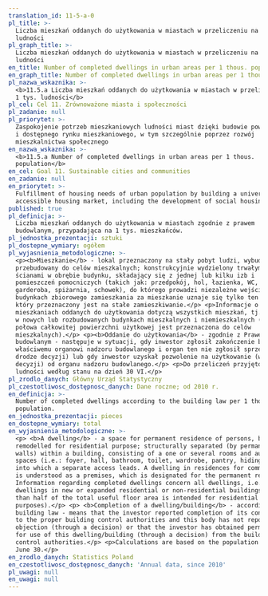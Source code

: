 ```yaml
---
translation_id: 11-5-a-0
pl_title: >-
  Liczba mieszkań oddanych do użytkowania w miastach w przeliczeniu na 1 tys.
  ludności
pl_graph_title: >-
  Liczba mieszkań oddanych do użytkowania w miastach w przeliczeniu na 1 tys.
  ludności
en_title: Number of completed dwellings in urban areas per 1 thous. population
en_graph_title: Number of completed dwellings in urban areas per 1 thous. population
pl_nazwa_wskaznika: >-
  <b>11.5.a Liczba mieszkań oddanych do użytkowania w miastach w przeliczeniu na
  1 tys. ludności</b>
pl_cel: Cel 11. Zrównoważone miasta i społeczności
pl_zadanie: null
pl_priorytet: >-
  Zaspokojenie potrzeb mieszkaniowych ludności miast dzięki budowie powszechnego
  i dostępnego rynku mieszkaniowego, w tym szczególnie poprzez rozwój
  mieszkalnictwa społecznego
en_nazwa_wskaznika: >-
  <b>11.5.a Number of completed dwellings in urban areas per 1 thous.
  population</b>
en_cel: Goal 11. Sustainable cities and communities
en_zadanie: null
en_priorytet: >-
  Fulfillment of housing needs of urban population by building a universal and
  accessible housing market, including the development of social housing
published: true
pl_definicja: >-
  Liczba mieszkań oddanych do użytkowania w miastach zgodnie z prawem
  budowlanym, przypadająca na 1 tys. mieszkańców.
pl_jednostka_prezentacji: sztuki
pl_dostepne_wymiary: ogółem
pl_wyjasnienia_metodologiczne: >-
  <p><b>Mieszkanie</b> - lokal przeznaczony na stały pobyt ludzi, wybudowany lub
  przebudowany do celów mieszkalnych; konstrukcyjnie wydzielony trwałymi
  ścianami w obrębie budynku, składający się z jednej lub kilku izb i
  pomieszczeń pomocniczych (takich jak: przedpokój, hol, łazienka, WC,
  garderoba, spiżarnia, schowek), do którego prowadzi niezależne wejście. W
  budynkach zbiorowego zamieszkania za mieszkanie uznaje się tylko ten lokal,
  który przeznaczony jest na stałe zamieszkiwanie.</p> <p>Informacje o
  mieszkaniach oddanych do użytkowania dotyczą wszystkich mieszkań, tj. mieszkań
  w nowych lub rozbudowanych budynkach mieszkalnych i niemieszkalnych (mniej niż
  połowa całkowitej powierzchni użytkowej jest przeznaczona do celów
  mieszkalnych).</p> <p><b>Oddanie do użytkowania</b> - zgodnie z Prawem
  budowlanym - następuje w sytuacji, gdy inwestor zgłosił zakończenie budowy
  właściwemu organowi nadzoru budowlanego i organ ten nie zgłosił sprzeciwu (w
  drodze decyzji) lub gdy inwestor uzyskał pozwolenie na użytkowanie (w drodze
  decyzji) od organu nadzoru budowlanego.</p> <p>Do przeliczeń przyjęto liczbę
  ludności według stanu na dzień 30 VI.</p>
pl_zrodlo_danych: Główny Urząd Statystyczny
pl_czestotliwosc_dostępnosc_danych: Dane roczne; od 2010 r.
en_definicja: >-
  Number of completed dwellings according to the building law per 1 thous.
  population.
en_jednostka_prezentacji: pieces
en_dostepne_wymiary: total
en_wyjasnienia_metodologiczne: >-
  <p> <b>A dwelling</b> - a space for permanent residence of persons, built or
  remodelled for residential purpose; structurally separated (by permanent
  walls) within a building, consisting of a one or several rooms and auxiliary
  spaces (i.e.: foyer, hall, bathroom, toilet, wardrobe, pantry, hiding place),
  into which a separate access leads. A dwelling in residences for communities
  is understood as a premises, which is designated for the permanent residence.
  Information regarding completed dwellings concern all dwellings, i.e.
  dwellings in new or expanded residential or non-residential buildings (less
  than half of the total useful floor area is intended for residential
  purposes).</p> <p> <b>Completion of a dwelling/building</b> - according to the
  building law - means that the investor reported completion of its construction
  to the proper building control authorities and this body has not reported an
  objection (through a decision) or that the investor has obtained permission
  for use of this dwelling/building (through a decision) from the building
  control authorities.</p> <p>Calculations are based on the population as of
  June 30.</p>
en_zrodlo_danych: Statistics Poland
en_czestotliwosc_dostępnosc_danych: 'Annual data, since 2010'
pl_uwagi: null
en_uwagi: null
---
```

